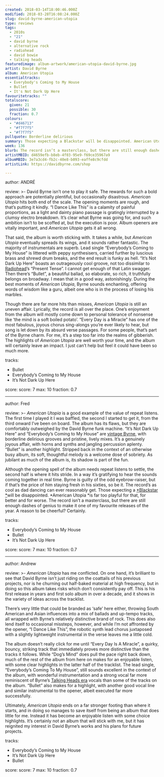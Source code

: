 ```yaml
---
created: 2018-03-14T18:00:46.000Z
modified: 2018-03-28T16:08:24.000Z
slug: david-byrne-american-utopia
type: reviews
tags:
  - 2010s
  - "21"
  - david byrne
  - alternative rock
  - radiohead
  - david bowie
  - talking heads
featuredimage: album-artwork/american-utopia-david-byrne.jpg
artist: David Byrne
album: American Utopia
essentialtracks:
  - Everybody's Coming to My House
  - Bullet
  - It's Not Dark Up Here
favouritetracks: ""
totalscore:
  given: 21
  possible: 30
  fraction: 0.7
colours:
  - "#d46713"
  - "#f7f7f5"
  - "#f7f7f5"
pullquote: Borderline delirious
summary: Those expecting a Blackstar will be disappointed. American Utopia is far too playful for that, for better and for worse. The record isn’t a masterclass, but there are still enough dashes of genius to make it one of the stronger releases of the year.
week: 136
blurb: The record isn’t a masterclass, but there are still enough dashes of genius and genuine fun to make it one of the strongest releases of the year.
artistMBID: d4659efb-b8eb-4f03-95e9-f69ce35967a9
albumMBID: 3e7a3cd4-fb2c-40e8-b093-eaffe8c9cfdd
artistLink: https://davidbyrne.com/shop

---
```


author: ANDRÉ

review: >-
  David Byrne isn’t one to play it safe. The rewards for such a bold approach are potentially plentiful, but occasionally disastrous. *American Utopia* hits both end of the scale. The opening moments are rough, and that’s putting it kindly. “I Dance Like This” is a calamity of painful proportions, as a light and dainty piano passage is gratingly interrupted by a clumsy electro breakdown. It’s clear what Byrne was going for, and such ambition isn’t to be scoffed at, but the execution is poor. Album openers are vitally important, and *American Utopia* gets it all wrong.

  That said, the album is worth sticking with. It takes a while, but *American Utopia* eventually spreads its wings, and it sounds rather fantastic. The majority of instrumentals are superb. Lead single “Everybody’s Coming to My House” is littered with peppy synthesisers, carried further by luscious brass and shrewd drum breaks, and the end result is funky as hell. “It’s Not Dark Up Here” boasts an outrageously cool groove, not too dissimilar to [Radiohead](/reviews/radiohead-a-moon-shaped-pool/)’s “Present Tense”. I cannot get enough of that Latin swagger. Then there’s “Bullet”, a beautiful ballad, so elaborate, so rich, it truthfully belongs on broadway. I mean that in a good way, astonishingly. During the best moments of *American Utopia*, Byrne sounds enchanting, offering words of wisdom like a guru, albeit one who is in the process of losing his marbles.

  Though there are far more hits than misses, *American Utopia* is still an uneven affair. Lyrically, the record is all over the place. One’s enjoyment from the album will mostly come down to personal tolerance of nonsense like ‘the mind is a soft boiled potato’. “Every Day is a Miracle” has one of the most fabulous, joyous chorus sing-alongs you’re ever likely to hear, but song is let down by its absurd verse passages. For some people, that’s part of the Byrne charm. For me, it’s a step too far into the realms of gibberish. The highlights of *American Utopia* are well worth your time, and the album will certainly leave an impact. I just can’t help but feel it could have been so much more.

tracks:
  - Bullet
  - ­­Everybody’s Coming to My House
  - ­­It’s Not Dark Up Here

score:
  score: 7
  max: 10
  fraction: 0.7

---
author: Fred

review: >-
  *American Utopia* is a good example of the value of repeat listens. The first time I played it I was baffled, the second I started to get it, from the third onward I’ve been on board. The album has its flaws, but they are comfortably outweighed by the David Byrne funk machine. “It’s Not Dark Up Here” and “Everybody’s Coming to My House” are [vintage Byrne](/reviews/talking-heads-remain-in-light/), with borderline delirious grooves and pristine, lively mixes. It’s a genuinely joyous affair, with horns and synths and jangling percussion aplenty. “Bullet” is another highlight. Stripped back in the context of an otherwise busy album, its soft, thoughtful melody is a welcome dose of sobriety. As jubilant as much of the album is, its shadow is part of the fun.

  Although the opening spell of the album needs repeat listens to settle, the second half is where it hits stride. In a way it’s gratifying to hear the sounds coming together in real time. Byrne is guilty of the odd eyebrow-raiser, but if that’s the price of him staying fresh in his sixties, so be it. The record’s as cool as dad dancing can ever reasonably get. Those expecting a [*Blackstar *](/reviews/david-bowie-blackstar/)will be disappointed. *American Utopia *is far too playful for that, for better and for worse. The record isn’t a masterclass, but there are still enough dashes of genius to make it one of my favourite releases of the year. A reason to be cheerful? Certainly.

tracks:
  - Everybody’s Coming to My House
  - ­­Bullet
  - ­­It’s Not Dark Up Here

score:
  score: 7
  max: 10
  fraction: 0.7

---
author: Andrew

review: >-
  *American Utopia* has me conflicted. On one hand, it’s brilliant to see that David Byrne isn’t just riding on the coattails of his previous projects, nor is he churning out half-baked material at high frequency, but in doing so this album takes risks which don’t consistently pay off. This is his first release in years and first solo album in over a decade, and it shows in the variety of ideas across the tracklist. 
  
  There’s very little that could be branded as ‘safe’ here either, throwing South American and Asian influences into a mix of ballads and up-tempo tracks, all wrapped with Byrne’s relatively distinctive brand of rock. This does also lend itself to occasional missteps, however, and while I’m not affronted by the opener, “I Dance Like This”, the robotic synth lead chorus juxtaposed with a slightly lightweight instrumental in the verse leaves me a little cold.

  The album doesn’t really click for me until “Every Day Is A Miracle”, a quirky, bouncy, striking track that immediately proves more distinctive than the tracks it follows. While “Dog’s Mind” does pull the pace right back down, much of the rest of the album from here on makes for an enjoyable listen, with some clear highlights in the latter half of the tracklist. The lead single, “Everybody’s Coming To My House”, still sounds excellent in the context of the album, with wonderful instrumentation and a strong vocal far more reminiscent of Byrne’s [Talking Heads era](/reviews/talking-heads-remain-in-light/) vocals than some of the tracks on the album. “Bullet” also makes for a highlight, with another good vocal line and similar instrumental to the opener, albeit executed far more successfully.

  Ultimately, *American Utopia* ends on a far stronger footing than where it starts, and in doing so manages to save itself from being an album that does little for me. Instead it has become an enjoyable listen with some choice highlights. It’s certainly not an album that will stick with me, but it has reignited my interest in David Byrne’s works and his plans for future projects.

tracks:
  - Everybody’s Coming to My House
  - ­­It’s Not Dark Up Here
  - ­­Bullet

score:
  score: 7
  max: 10
  fraction: 0.7
